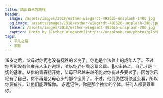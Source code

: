 ```yaml
---
title: 踏出自己的旅程
header:
  image: /assets/images/2018/esther-wiegardt-492626-unsplash-1400.jpg
  og_image: /assets/images/2018/esther-wiegardt-492626-unsplash-200.jpg
  teaser: /assets/images/2018/esther-wiegardt-492626-unsplash-200.jpg
  caption: Photo by [Esther Wiegardt](https://unsplash.com/photos/glpYh1cWf0o?utm_source=unsplash&utm_medium=referral&utm_content=creditCopyText) on [Unsplash](https://unsplash.com/search/photos/parents?utm_source=unsplash&utm_medium=referral&utm_content=creditCopyText)
tags:
  - 平凡之路
  - 家庭
---
```


18岁之后，父母对你再也没有抚养的义务了。你也是个法律上的成年人了。不过你可能没有体会完人生的道理，所以你还在看这篇文章。人生路上，自己才是一切的基准。从你的青春期开始，父母已经越来越不能对你有过多要求了。因为你已经有了自己，你不再是父母心头的那个宝贝了。不过，他们仍然将你这么看，所以你要成长，让他们能理解你。
永远记住，你是那个独立的个体。任何人都要尊重你。